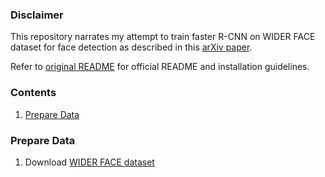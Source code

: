 ### Disclaimer

This repository narrates my attempt to train faster R-CNN on WIDER FACE dataset for face detection as described in this [arXiv paper](https://arxiv.org/abs/1606.03473).

Refer to [original README](./README_original.md) for official README and installation guidelines.

### Contents
1. [Prepare Data](#prepare-data)

### Prepare Data

1. Download [WIDER FACE dataset](http://mmlab.ie.cuhk.edu.hk/projects/WIDERFace/)


